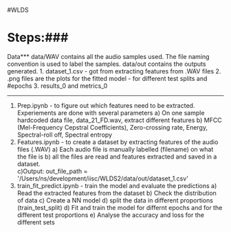 #WLDS
# Steps:###
Data***
data/WAV contains all the audio samples used. The file naming convention is used to label the samples.
data/out contains the outputs generated.
    1. dataset_1.csv - got from extracting features from .WAV files
    2. .png files are the plots for the fitted model - for different test splits and #epochs
    3. results_0 and metrics_0
***

1. Prep.ipynb - to figure out which features need to be extracted. Experiements are done with several parameters
        a) On one sample hardcoded data file, data_21_FD.wav, extract different features
        b) MFCC (Mel-Frequency Cepstral Coefficients), Zero-crossing rate, Energy, Spectral-roll off, Spectral entropy  
2. Features.ipynb - to create a dataset by extracting features of the audio files (.WAV)
        a) Each audio file is manually labelled (filename) on what the file is
        b) all the files are read and features extracted and saved in a dataset.  
        c)Output: out_file_path = '/Users/ns/development/iisc/WLDS2/data/out/dataset_1.csv' 
3. train_fit_predict.ipynb - train the model and evaluate the predictions
        a) Read the extracted features from the  dataset
        b) Check the distribution of data
        c) Create a NN model
        d) split the data in different proportions (train_test_split)
        d) Fit and train the model for differnt epochs and for the different test proportions
        e) Analyse the accuracy and loss for the different sets





